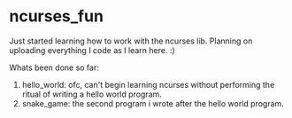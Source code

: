 # ncurses_fun

Just started learning how to work with the ncurses lib. Planning on uploading everything I code as I learn here. :)

Whats been done so far:
1) hello_world: ofc, can't begin learning ncurses without performing the ritual of writing a hello world program.
2) snake_game: the second program i wrote after the hello world program.
